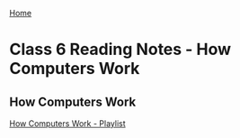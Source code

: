 [Home](https://pgmorales76.github.io/reading_notes/)

# Class 6 Reading Notes - How Computers Work

## How Computers Work



[How Computers Work - Playlist](https://www.youtube.com/playlist?list=PLzdnOPI1iJNcsRwJhvksEo1tJqjIqWbN-)